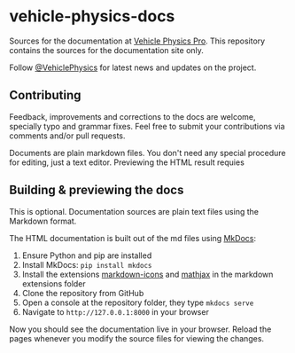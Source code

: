 # vehicle-physics-docs

Sources for the documentation at [Vehicle Physics Pro](http://vehiclephysics.com). This repository
contains the sources for the documentation site only.

Follow [@VehiclePhysics](https://twitter.com/VehiclePhysics) for latest news and updates on the
project.

## Contributing

Feedback, improvements and corrections to the docs are welcome, specially typo and grammar fixes.
Feel free to submit your contributions via comments and/or pull requests.

Documents are plain markdown files. You don't need any special procedure for editing, just a text
editor. Previewing the HTML result requies

## Building & previewing the docs

This is optional. Documentation sources are plain text files using the Markdown format.

The HTML documentation is built out of the md files using [MkDocs](http://www.mkdocs.org):

1. Ensure Python and pip are installed
2. Install MkDocs: `pip install mkdocs`
3. Install the extensions [markdown-icons](https://github.com/MadLittleMods/markdown-icons) and
	[mathjax](https://github.com/mayoff/python-markdown-mathjax) in the markdown extensions folder
4. Clone the repository from GitHub
5. Open a console at the repository folder, they type `mkdocs serve`
6. Navigate to `http://127.0.0.1:8000` in your browser

Now you should see the documentation live in your browser. Reload the pages whenever you modify the
source files for viewing the changes.

